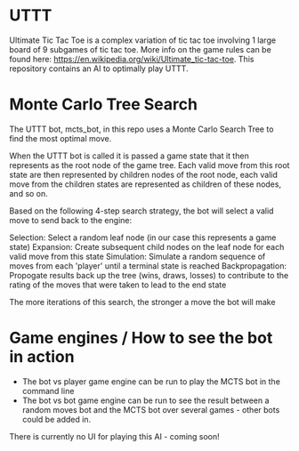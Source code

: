 # UTTT
Ultimate Tic Tac Toe is a complex variation of tic tac toe involving 1 large board of 9 subgames of tic tac toe. More info on the game rules can be found here: https://en.wikipedia.org/wiki/Ultimate_tic-tac-toe. This repository contains an AI to optimally play UTTT.

# Monte Carlo Tree Search
The UTTT bot, mcts_bot, in this repo uses a Monte Carlo Search Tree to find the most optimal move.

When the UTTT bot is called it is passed a game state that it then represents as the root node of the game tree. Each valid move from this root state are then represented by children nodes of the root node, each valid move from the children states are represented as children of these nodes, and so on.

Based on the following 4-step search strategy, the bot will select a valid move to send back to the engine: 

Selection: Select a random leaf node (in our case this represents a game state)
Expansion: Create subsequent child nodes on the leaf node for each valid move from this state
Simulation: Simulate a random sequence of moves from each 'player' until a terminal state is reached
Backpropagation: Propogate results back up the tree (wins, draws, losses) to contribute to the rating of the moves that were taken to lead to the end state

The more iterations of this search, the stronger a move the bot will make


# Game engines / How to see the bot in action
- The bot vs player game engine can be run to play the MCTS bot in the command line
- The bot vs bot game engine can be run to see the result between a random moves bot and the MCTS bot over several games - other bots could be added in.

There is currently no UI for playing this AI - coming soon!
